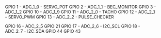 GPIO 1  - ADC_1_0 - SERVO_POT
GPIO 2  - ADC_1_1 - BEC_MONITOR
GPIO 3  - ADC_1_2
GPIO 10 - ADC_1_9
GPIO 11 - ADC_2_0 - TACHO
GPIO 12 - ADC_2_1 - SERVO_PWM
GPIO 13 - ADC_2_2 - PULSE_CHECKER

GPIO 16 - ADC_2_5
GPIO 21
GPIO 17 - ADC_2_6 - I2C_SCL
GPIO 18 - ADC_2_7 - I2C_SDA
GPIO 44
GPIO 43


